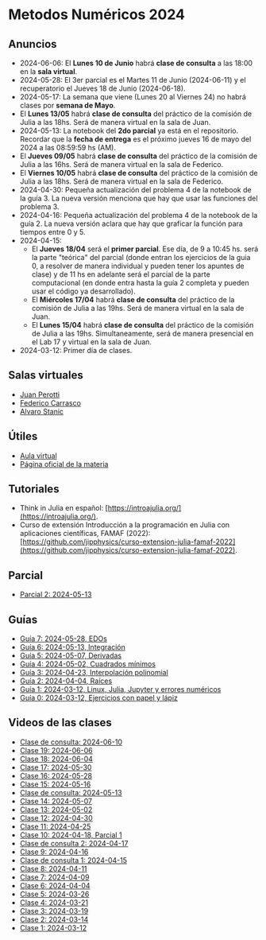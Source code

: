 # Metodos Numéricos 2024

## Anuncios

* 2024-06-06: El **Lunes 10 de Junio** habrá **clase de consulta** a las 18:00 en la **sala virtual**.
* 2024-05-28: El 3er parcial es el Martes 11 de Junio (2024-06-11) y el recuperatorio el Jueves 18 de Junio (2024-06-18).
* 2024-05-17: La semana que viene (Lunes 20 al Viernes 24) no habrá clases por **semana de Mayo**.
* El **Lunes 13/05** habrá **clase de consulta** del práctico de la comisión de Julia a las 18hs. Será de manera virtual en la sala de Juan.
* 2024-05-13: La notebook del **2do parcial** ya está en el repositorio. Recordar que la **fecha de entrega** es el próximo jueves 16 de mayo del 2024 a las 08:59:59 hs (AM).
* El **Jueves 09/05** habrá **clase de consulta** del práctico de la comisión de Julia a las 16hs. Será de manera virtual en la sala de Federico.
* El **Viernes 10/05** habrá **clase de consulta** del práctico de la comisión de Julia a las 18hs. Será de manera virtual en la sala de Federico.
* 2024-04-30: Pequeña actualización del problema 4 de la notebook de la guía 3. La nueva versión menciona que hay que usar las funciones del problema 3.
* 2024-04-16: Pequeña actualización del problema 4 de la notebook de la guía 2. La nueva versión aclara que hay que graficar la función para tiempos entre 0 y 5.
* 2024-04-15: 
  * El **Jueves 18/04** será el **primer parcial**. Ese día, de 9 a 10:45 hs. será la parte "teórica" del parcial (donde entran los ejercicios de la guia 0, a resolver de manera individual y pueden tener los apuntes de clase) y de 11 hs en adelante será el parcial de la parte computacional (en donde entra hasta la guía 2 completa y pueden usar el código ya desarrollado).
  * El **Miércoles 17/04** habrá **clase de consulta** del práctico de la comisión de Julia a las 19hs. Será de manera virtual en la sala de Juan.
  * El **Lunes 15/04** habrá **clase de consulta** del práctico de la comisión de Julia a las 19hs. Simultaneamente, será de manera presencial en el Lab 17 y virtual en la sala de Juan.
* 2024-03-12: Primer día de clases.

## Salas virtuales

* [Juan Perotti](https://meet.google.com/tjp-uypo-zbi)
* [Federico Carrasco](https://meet.google.com/oye-rgjt-kjc)
* [Alvaro Stanic](TODO)

## Útiles

* [Aula virtual](https://famaf.aulavirtual.unc.edu.ar/login/index.php)
* [Página oficial de la materia](TODO)

## Tutoriales

* Think in Julia en español: [https://introajulia.org/](https://introajulia.org/).
* Curso de extensión Introducción a la programación en Julia con aplicaciones científicas, FAMAF (2022): [https://github.com/jipphysics/curso-extension-julia-famaf-2022](https://github.com/jipphysics/curso-extension-julia-famaf-2022).

## Parcial

* [Parcial 2: 2024-05-13](https://github.com/jipphysics/metodos-numericos-2024/blob/main/parcial-2-2024.ipynb)

## Guías

* [Guía 7: 2024-05-28, EDOs](https://github.com/jipphysics/metodos-numericos-2024/blob/main/guia-7-2024.ipynb)
* [Guía 6: 2024-05-13, Integración](https://github.com/jipphysics/metodos-numericos-2024/blob/main/guia-6-2024.ipynb)
* [Guía 5: 2024-05-07, Derivadas](https://github.com/jipphysics/metodos-numericos-2024/blob/main/guia-5-2024.ipynb)
* [Guía 4: 2024-05-02, Cuadrados mínimos](https://github.com/jipphysics/metodos-numericos-2024/blob/main/guia-4-2024.ipynb)
* [Guía 3: 2024-04-23, Interpolación polinomial](https://github.com/jipphysics/metodos-numericos-2024/blob/main/guia-3-2024.ipynb)
* [Guía 2: 2024-04-04, Raíces](https://github.com/jipphysics/metodos-numericos-2024/blob/main/guia-2-2024.ipynb)
* [Guía 1: 2024-03-12, Linux, Julia, Jupyter y errores numéricos](https://github.com/jipphysics/metodos-numericos-2024/blob/main/guia-1-2024.ipynb)
* [Guía 0: 2024-03-12, Ejercicios con papel y lápiz](https://github.com/jipphysics/metodos-numericos-2024/blob/main/guia-0-2024.pdf)

## Videos de las clases

* [Clase de consulta: 2024-06-10](https://drive.google.com/file/d/1cujNYXaq6GeXQRl3RdQBOFAztIZMIxBz/view?usp=sharing)
* [Clase 19: 2024-06-06](https://drive.google.com/file/d/1rzb5iTOQ1FRJukNDFfi3TKPfmXK8OM4s/view?usp=sharing)
* [Clase 18: 2024-06-04](https://drive.google.com/file/d/1h6wnzT4NVHZuttVQqhPrSvjz0pWrrWo6/view?usp=sharing)
* [Clase 17: 2024-05-30](https://drive.google.com/file/d/1n3TOJmaUcqUrO-LmFKwUM2d_ei0hhzia/view?usp=sharing)
* [Clase 16: 2024-05-28](https://drive.google.com/file/d/1x0utRcRUTNaKwwap_jy-fQcsiHLNvc6P/view?usp=sharing)
* [Clase 15: 2024-05-16](https://drive.google.com/file/d/1nOq6dcBKHUiAUHySzyGh5NN4CGajed7s/view?usp=sharing)
* [Clase de consulta: 2024-05-13](https://drive.google.com/file/d/1F1B0ez39U4cQ9279rGb5iTi0gQYKXfeE/view?usp=sharing)
* [Clase 14: 2024-05-07](https://drive.google.com/file/d/1BAxWa93x4lMvngpcAnscpuafWwt21Fes/view?usp=sharing)
* [Clase 13: 2024-05-02](https://drive.google.com/file/d/1XPYnsgyBF-4i_uZNFuo4I5AyjQgUpXBe/view?usp=sharing)
* [Clase 12: 2024-04-30](https://drive.google.com/file/d/1fh1yRaTsK7ZrKBMfnVXZIh9eQyFJ1jBr/view?usp=sharing)
* [Clase 11: 2024-04-25](https://drive.google.com/file/d/1lbJn-3OueoxuV-aBm0agSlDFP6O-vi0z/view?usp=sharing)
* [Clase 10: 2024-04-18, Parcial 1](PARCIAL-1)
* [Clase de consulta 2: 2024-04-17](https://drive.google.com/file/d/1VC7Wiam64KuILc0jwO7r6LbewedFl4oL/view?usp=sharing)
* [Clase 9: 2024-04-16](https://drive.google.com/file/d/1rjNLJQ4lNwY-FZ4snyMDzX8KjKNkm8pB/view?usp=sharing)
* [Clase de consulta 1: 2024-04-15](https://drive.google.com/file/d/1qQN9tM8PzsVtf-OFr4oyvbEjpeudKXlt/view?usp=sharing)
* [Clase 8: 2024-04-11](https://drive.google.com/file/d/1swsZzee-1pN12eL4yjh3t3eUNb7t1IB1/view?usp=sharing)
* [Clase 7: 2024-04-09](https://drive.google.com/file/d/1PWU0VoAcMBRS-y1iP010waQCgU6j1mnl/view?usp=sharing)
* [Clase 6: 2024-04-04](https://drive.google.com/file/d/1x0Fn-LyHw8R1Xa_sgu28eLQcKJAda8S3/view?usp=sharing)
* [Clase 5: 2024-03-26](NO-HAY-GRABACION)
* [Clase 4: 2024-03-21](https://drive.google.com/file/d/1f6o58eMg8tmDweImw_dEfB8YHh3UiEPs/view?usp=sharing)
* [Clase 3: 2024-03-19](https://drive.google.com/file/d/17pe2W28s9f4lx7_Z7srL6v4ofTulo2qU/view?usp=sharing)
* [Clase 2: 2024-03-14](PARO-DOCENTE)
* [Clase 1: 2024-03-12](https://drive.google.com/file/d/1M-x3HNq-8GiE6t7M4wRoDDy_1ttK5ZQ8/view?usp=sharing)
